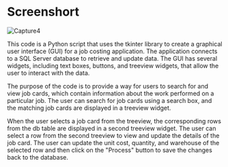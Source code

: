 # Screenshort

![Capture4](https://user-images.githubusercontent.com/103770049/229089900-404e0bb0-3443-4209-9725-660d03728bec.PNG)

This code is a Python script that uses the tkinter library to create a graphical user interface (GUI) for a job costing application. The application connects to a SQL Server database to retrieve and update data. The GUI has several widgets, including text boxes, buttons, and treeview widgets, that allow the user to interact with the data.

The purpose of the code is to provide a way for users to search for and view job cards, which contain information about the work performed on a particular job. The user can search for job cards using a search box, and the matching job cards are displayed in a treeview widget.

When the user selects a job card from the treeview, the corresponding rows from the db table are displayed in a second treeview widget. The user can select a row from the second treeview to view and update the details of the job card. The user can update the unit cost, quantity, and warehouse of the selected row and then click on the "Process" button to save the changes back to the database.
